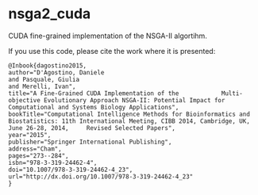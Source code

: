 # nsga2_cuda
CUDA fine-grained implementation of the NSGA-II algortihm.

If you use this code, please cite the work where it is presented:

    @Inbook{dagostino2015,
    author="D'Agostino, Daniele
    and Pasquale, Giulia
    and Merelli, Ivan",
    title="A Fine-Grained CUDA Implementation of the            Multi-objective Evolutionary Approach NSGA-II: Potential Impact for Computational and Systems Biology Applications",
    bookTitle="Computational Intelligence Methods for Bioinformatics and Biostatistics: 11th International Meeting, CIBB 2014, Cambridge, UK, June 26-28, 2014,     Revised Selected Papers",
    year="2015",
    publisher="Springer International Publishing",
    address="Cham",
    pages="273--284",
    isbn="978-3-319-24462-4",
    doi="10.1007/978-3-319-24462-4_23",
    url="http://dx.doi.org/10.1007/978-3-319-24462-4_23"
    }